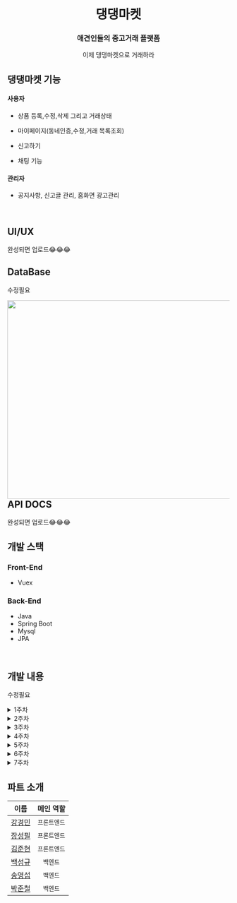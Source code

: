 # <div align="center">댕댕마켓</div>

### <div align="center">애견인들의 중고거래 플랫폼</div>


<div align="center">이제 댕댕마켓으로 거래하라
</div>  


<img src="" />  




## 댕댕마켓 기능


#### 사용자


- 상품 등록,수정,삭제 그리고 거래상태


- 마이페이지(동네인증,수정,거래 목록조회)


- 신고하기


- 채팅 기능




#### 관리자

- 공지사항, 신고글 관리, 홈화면 광고관리
<br/>  

## UI/UX
완성되면 업로드😂😂😂
<br />


## DataBase
수정필요
<div>
<img src="" align="left" height="450" width="1100" />    
</div> 



## API DOCS
완성되면 업로드😂😂😂
<br />

## 개발 스택


### Front-End

- Vuex


### Back-End

- Java
- Spring Boot
- Mysql
- JPA

<br/>  

## 개발 내용
수정필요
<details>
<summary>1주차</summary> 

### Implements

- 

### Issue

- 



</details>

<details>
<summary>2주차</summary> 


### Implements

- 




</details>

<details>
 <summary>3주차</summary>


- 

### Implements



</details>


<details>
 <summary>4주차</summary>

- 
</details>


<details>
 <summary>5주차</summary>

- 테스트 및 오류해결
</details>


<details>
 <summary>6주차</summary>

- 테스트 및 오류해결
</details>


<details>
 <summary>7주차</summary>

- 테스트 및 오류해결
</details>


## 파트 소개
| 이름  |  메인 역할  |
|:----:|:-------:|
| [강경민](https://github.com/kangkyoungmin) | `프론트엔드` |
| [장성필](https://github.com/hackjap) | `프론트엔드` |
| [김준현](https://github.com/whitejh) | `프론트엔드` |
| [백성규](https://github.com/sunggyupaik) | `백엔드` |
| [송영섭](https://github.com/LastCow9000)  | `백엔드` |
| [박준철](https://github.com/godtaehee)  | `백엔드` |  
